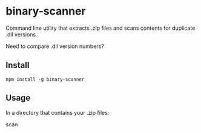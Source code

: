 # binary-scanner
Command line utility that extracts .zip files and scans contents for duplicate .dll versions.

Need to compare .dll version numbers?

## Install
`npm install -g binary-scanner`

## Usage
In a directory that contains your .zip files:

scan
